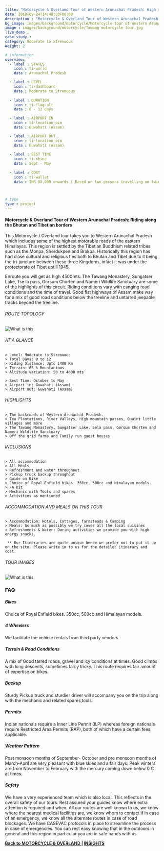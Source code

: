 ```yaml
---
title: "Motorcycle & Overland Tour of Western Arunachal Pradesh: High roads of the Monyul"
date: 2018-09-24T14:48:03+06:00
description : "Motorcycle & Overland Tour of Western Arunachal Pradesh. This tour takes you across the tea fields of Assam to the high roads of western Arunachal Pradesh"
bg_image: images/background/motorcycle/Motorcycle tour of Western Arunachal Pradesh main.jpg
image : images/background/motorcycle/Tawang motorcycle tour.jpg
live_demo :
case_study : 
category: Moderate to Strenuous
Weight: 2

# information
overview:
  - label : STATES
    icon : ti-world
    data : Arunachal Pradesh 

  - label : LEVEL
    icon : ti-dashboard
    data : Moderate to Strenuous
    
  - label : DURATION
    icon : ti-flag-alt
    data : 8 - 12 days

  - label : AIRPORT IN
    icon : ti-location-pin
    data : Guwahati (Assam)

  - label : AIRPORT OUT
    icon : ti-location-pin
    data : Guwahati (Assam)
    
  - label : BEST TIME
    icon : ti-shine
    data : Sept - May
 
  - label : COST 
    icon : ti-wallet
    data : INR XX,000 onwards ( Based on two persons travelling on twin share)
 


# type
type : project
---
```


#### Motorcycle & Overland Tour of Western Arunachal Pradesh: Riding along the Bhutan and Tibetian borders

This Motorcycle / Overland tour takes you to Western Arunachal Pradesh which includes some of the highest motorable roads of the eastern Himalayas. This region is settled by the Tibetian Buddhism related tribes such as the Monpa, Sherdukpen and Brokpa. Historically this region has had close cultural and religious ties both to Bhutan and Tibet due to it being the tri-juncture between these three Kingdoms, infact it was under the protectorate of Tibet uptill 1945.

Enroute you will get as high 4500mts. The Tawang Monastery, Sungatser Lake, Tse la pass, Gorsum Chorten and Nameri Wildlife Sanctuary are some of the highlights of this circuit. Riding conditions vary with canging road conditions and the time of travel. Good flat highways of Assam make way for a mix of good road conditions below the treeline and untarred jeepable tracks beyond the treeline.

###### ROUTE TOPOLOGY

![What is this](/images/background/motorcycle/tawangmototopo.jpg)



###### AT A GLANCE
```
> Level: Moderate to Strenuous
> Total Days: 8 to 12
> Riding Distance: Upto 1400 Km
> Terrain: 65 % Mountanious 
> Altitude variation: 50 to 4600 mts

> Best Time: October to May
> Airport in: Guwahati (Assam)
> Airport out: Guwahati (Assam)
```




###### HIGHLIGHTS
```
> The backroads of Western Arunachal Pradesh.
> Tea Plantations, River Valleys, High mountain passes, Quaint little villages and more
> The Tawang Monastery, Sungatser Lake, Sela pass, Gorsum Chorten and Nameri Wildlife Sanctuary 
> Off the grid farms and Family run guest houses
```

###### INCLUSIONS
```
> All accommodation
> All Meals
> Refreshment and water throughout
> Pickup truck backup throughout
> Guide on Bike
> Choice of Royal Enfield bikes. 350cc, 500cc and Himalayan models.
> FA Kit
> Mechanic with Tools and spares
> Activities as mentioned
```
###### ACCOMMODATION AND MEALS ON THIS TOUR
```
> Accommodation: Hotels, Cottages, farmsteads & Camping
> Meals: As much as possibly we try cover all the local cuisines
> Refreshments & Water: During activities we provide you with high energy snacks. 
```
``` ** Our Itineraries are quite unique hence we prefer not to put it up on the site. Please write in to us for the detailed itinerary and cost.```

###### TOUR IMAGES

![What is this](/images/background/motorcycle/tawangmotorcycletourgallery.jpg)



### FAQ

##### Bikes

Choice of Royal Enfield bikes. 350cc, 500cc and Himalayan models.

##### 4 Wheelers

We facilitate the vehicle rentals from third party vendors.

##### Terrain & Road Conditions

A mix of Good tarred roads, gravel and icy conditions at times. Good climbs with long descents, sometimes fairly tricky. This route requires fair amount of expertise on bikes.

##### Backup
Sturdy Pickup truck and sturdier driver will accompany you on the trip along with the mechanic and related spares,tools.


##### Permits
Indian nationals require a Inner Line Permit (ILP) whereas foreign nationals require Restricted Area Permits (RAP), both of which have a certain fees applicable.

##### Weather Pattern
Post monsoon months of September- October and pre monsoon months of March-April are very pleasant with blue skies and a fair days. Peak winters are from November to February with the mercury coming down below 0 C at times.

##### Safety 
We have a very experienced team which is also local. This reflects in the overall safety of our tours. Rest assured your guides know where extra attention is required and when. All our routes are well known to us, we know where the nearest medical facilities are, we know whom to contact if in case of an emergency, we know all the alternate routes in case of road blockages. We have CASEVAC protocols in place to streamline the process in case of emergencies. You can rest easy knowing that in the outdoors in general and this region in particular you are in safe hands with us.

**[Back to MOTORCYCLE & OVERLAND  ](/motorcycle/) | [INSIGHTS](/insights/)** 
